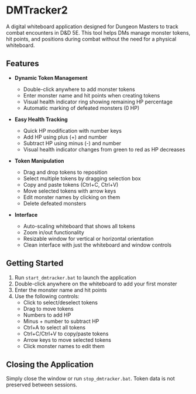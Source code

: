 # DMTracker2

A digital whiteboard application designed for Dungeon Masters to track combat encounters in D&D 5E. This tool helps DMs manage monster tokens, hit points, and positions during combat without the need for a physical whiteboard.

## Features

- **Dynamic Token Management**
  - Double-click anywhere to add monster tokens
  - Enter monster name and hit points when creating tokens
  - Visual health indicator ring showing remaining HP percentage
  - Automatic marking of defeated monsters (0 HP)

- **Easy Health Tracking**
  - Quick HP modification with number keys
  - Add HP using plus (+) and number
  - Subtract HP using minus (-) and number
  - Visual health indicator changes from green to red as HP decreases

- **Token Manipulation**
  - Drag and drop tokens to reposition
  - Select multiple tokens by dragging selection box
  - Copy and paste tokens (Ctrl+C, Ctrl+V)
  - Move selected tokens with arrow keys
  - Edit monster names by clicking on them
  - Delete defeated monsters

- **Interface**
  - Auto-scaling whiteboard that shows all tokens
  - Zoom in/out functionality
  - Resizable window for vertical or horizontal orientation
  - Clean interface with just the whiteboard and window controls

## Getting Started

1. Run `start_dmtracker.bat` to launch the application
2. Double-click anywhere on the whiteboard to add your first monster
3. Enter the monster name and hit points
4. Use the following controls:
   - Click to select/deselect tokens
   - Drag to move tokens
   - Numbers to add HP
   - Minus + number to subtract HP
   - Ctrl+A to select all tokens
   - Ctrl+C/Ctrl+V to copy/paste tokens
   - Arrow keys to move selected tokens
   - Click monster names to edit them

## Closing the Application

Simply close the window or run `stop_dmtracker.bat`. Token data is not preserved between sessions.
